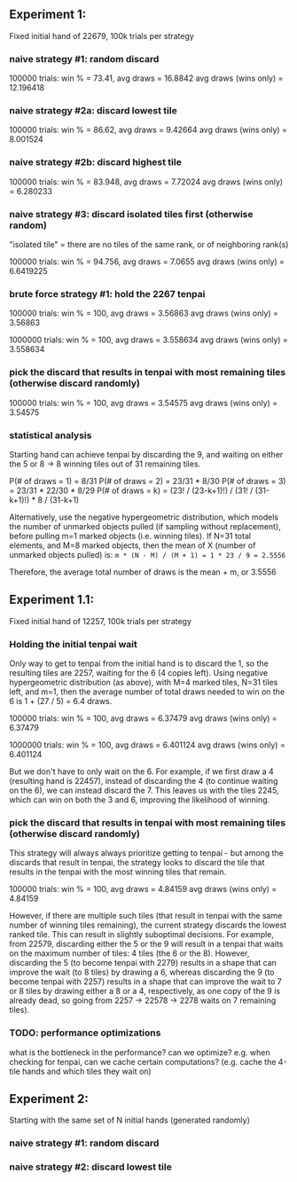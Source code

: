## Experiment 1:

Fixed initial hand of 22679, 100k trials per strategy

### naive strategy #1: random discard

100000 trials: win % = 73.41, avg draws = 16.8842
avg draws (wins only) = 12.196418

### naive strategy #2a: discard lowest tile

100000 trials: win % = 86.62, avg draws = 9.42664
avg draws (wins only) = 8.001524

### naive strategy #2b: discard highest tile

100000 trials: win % = 83.948, avg draws = 7.72024
avg draws (wins only) = 6.280233

### naive strategy #3: discard isolated tiles first (otherwise random)

"isolated tile" = there are no tiles of the same rank, or of neighboring rank(s)

100000 trials: win % = 94.756, avg draws = 7.0655
avg draws (wins only) = 6.6419225

### brute force strategy #1: hold the 2267 tenpai

100000 trials: win % = 100, avg draws = 3.56863
avg draws (wins only) = 3.56863

1000000 trials: win % = 100, avg draws = 3.558634
avg draws (wins only) = 3.558634

### pick the discard that results in tenpai with most remaining tiles (otherwise discard randomly)

100000 trials: win % = 100, avg draws = 3.54575
avg draws (wins only) = 3.54575

### statistical analysis

Starting hand can achieve tenpai by discarding the 9, and waiting on either the 5 or 8 -> 8 winning tiles out of 31 remaining tiles.

P(# of draws = 1) = 8/31
P(# of draws = 2) = 23/31 \* 8/30
P(# of draws = 3) = 23/31 \* 22/30 \* 8/29
P(# of draws = k) = (23! / (23-k+1)!) / (31! / (31-k+1)!) \* 8 / (31-k+1)

Alternatively, use the negative hypergeometric distribution, which models the number of unmarked objects pulled (if sampling without replacement), before pulling m=1 marked objects (i.e. winning tiles). If N=31 total elements, and M=8 marked objects, then the mean of X (number of unmarked objects pulled) is:
`m * (N - M) / (M + 1) = 1 * 23 / 9 = 2.5556`

Therefore, the average total number of draws is the mean + m, or 3.5556

## Experiment 1.1:

Fixed initial hand of 12257, 100k trials per strategy

### Holding the initial tenpai wait

Only way to get to tenpai from the initial hand is to discard the 1, so the resulting tiles are 2257, waiting for the 6 (4 copies left). Using negative hypergeometric distribution (as above), with M=4 marked tiles, N=31 tiles left, and m=1, then the average number of total draws needed to win on the 6 is 1 + (27 / 5) = 6.4 draws.

100000 trials: win % = 100, avg draws = 6.37479
avg draws (wins only) = 6.37479

1000000 trials: win % = 100, avg draws = 6.401124
avg draws (wins only) = 6.401124

But we don't have to only wait on the 6. For example, if we first draw a 4 (resulting hand is 22457), instead of discarding the 4 (to continue waiting on the 6), we can instead discard the 7. This leaves us with the tiles 2245, which can win on both the 3 and 6, improving the likelihood of winning.

### pick the discard that results in tenpai with most remaining tiles (otherwise discard randomly)

This strategy will always always prioritize getting to tenpai - but among the discards that result in tenpai, the strategy looks to discard the tile that results in the tenpai with the most winning tiles that remain.

100000 trials: win % = 100, avg draws = 4.84159
avg draws (wins only) = 4.84159

However, if there are multiple such tiles (that result in tenpai with the same number of winning tiles remaining), the current strategy discards the lowest ranked tile. This can result in slightly suboptimal decisions. For example, from 22579, discarding either the 5 or the 9 will result in a tenpai that waits on the maximum number of tiles: 4 tiles (the 6 or the 8). However, discarding the 5 (to become tenpai with 2279) results in a shape that can improve the wait (to 8 tiles) by drawing a 6, whereas discarding the 9 (to become tenpai with 2257) results in a shape that can improve the wait to 7 or 8 tiles by drawing either a 8 or a 4, respectively, as one copy of the 9 is already dead, so going from 2257 -> 22578 -> 2278 waits on 7 remaining tiles).

### TODO: performance optimizations

what is the bottleneck in the performance? can we optimize?
e.g. when checking for tenpai, can we cache certain computations? (e.g. cache the 4-tile hands and which tiles they wait on)

## Experiment 2:

Starting with the same set of N initial hands (generated randomly)

### naive strategy #1: random discard

### naive strategy #2: discard lowest tile
